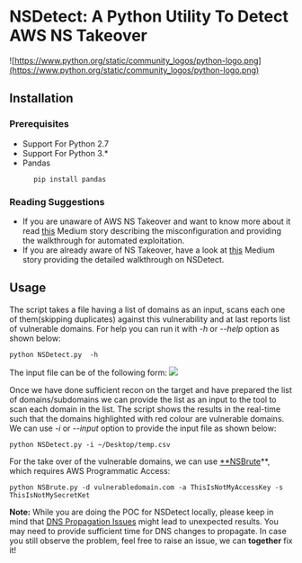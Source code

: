 # NSDetect: A Python Utility To Detect AWS NS Takeover

![https://www.python.org/static/community_logos/python-logo.png](https://www.python.org/static/community_logos/python-logo.png)

## Installation
### Prerequisites
- Support For Python 2.7
- Support For Python 3.*
- Pandas
```
      pip install pandas
```

### Reading Suggestions
* If you are unaware of AWS NS Takeover and want to know more about it read [this](https://medium.com/@shivsahni2/aws-ns-takeover-356d2a293bca) Medium story describing the misconfiguration and providing the walkthrough for automated exploitation. 
* If you are already aware of NS Takeover, have a look at [this](https://medium.com/@shivsahni2/nsdetect-a-tool-to-discover-potential-aws-domain-takeovers-fd0ff1a8b68a) Medium story providing the detailed walkthrough on NSDetect.

## Usage
The script takes a file having a list of domains as an input, scans each one of them(skipping duplicates) against this vulnerability and at last reports list of vulnerable domains. For help you can run it with *-h* or *--help* option as shown below:
```
python NSDetect.py  -h
```
The input file can be of the following form:
![](https://cdn-images-1.medium.com/max/2540/1*rzHvIjt6v2O97-Cc_V8mCA.png)

Once we have done sufficient recon on the target and have prepared the list of domains/subdomains we can provide the list as an input to the tool to scan each domain in the list. The script shows the results in the real-time such that the domains highlighted with red colour are vulnerable domains. We can use *-i* or *--input* option to provide the input file as shown below:
```
python NSDetect.py -i ~/Desktop/temp.csv
```

For the take over of the vulnerable domains, we can use [**NSBrute](https://github.com/shivsahni/NSBrute)**, which requires AWS Programmatic Access:
```
python NSBrute.py -d vulnerabledomain.com -a ThisIsNotMyAccessKey -s ThisIsNotMySecretKet
```

**Note:** While you are doing the POC for NSDetect locally, please keep in mind that [DNS Propagation Issues](https://www.siteground.com/kb/what_is_dns_propagation_and_why_it_takes_so_long/) might lead to unexpected results. You may need to provide  sufficient time for DNS changes to propagate. In case you still observe the problem, feel free to raise an issue, we can **together** fix it!
